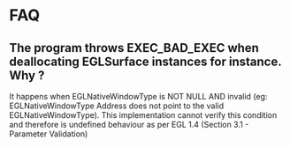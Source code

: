 # FAQ

## The program throws EXEC\_BAD\_EXEC when deallocating EGLSurface instances for instance. Why ? 

It happens when EGLNativeWindowType is NOT NULL AND invalid (eg: 
EGLNativeWindowType Address does not point to the valid EGLNativeWindowType).
This implementation cannot verify this condition and therefore is undefined behaviour 
as per EGL 1.4 (Section 3.1 - Parameter Validation)

